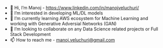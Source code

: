 - 👋 Hi, I’m Manoj - https://www.linkedin.com/in/manojveluchuri/
- 👀 I’m interested in developing ML/DL models
- 🌱 I’m currently learning AWS ecosystem for Machine Learning and working with Generative Adversial Networks (GAN) 
- 💞️ I’m looking to collaborate on any Data Science related projects or Full Stack Development
- 📫 How to reach me - manoj.veluchuri@gmail.com 

<!---
manojkvel/manojkvel is a ✨ special ✨ repository because its `README.md` (this file) appears on your GitHub profile.
You can click the Preview link to take a look at your changes.
--->
